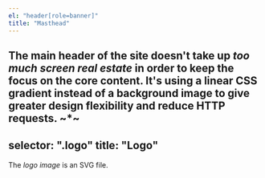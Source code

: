 ```yaml
---
el: "header[role=banner]"
title: "Masthead"
---
```

The main header of the site doesn't take up *too much screen real estate* in order to keep the focus on the core content.
It's using a linear CSS gradient instead of a background image to give greater design flexibility and reduce HTTP requests.
~*~
---
selector: ".logo"
title: "Logo"
---
The _logo image_ is an SVG file.
